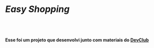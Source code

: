 # _Easy Shopping_
<br>
<br>
<h4> Esse foi um projeto que desenvolvi junto com materiais do <a href="https://rodolfomori.com.br/devclub">DevClub</a> </h4>

